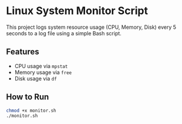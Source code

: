 # Linux System Monitor Script

This project logs system resource usage (CPU, Memory, Disk) every 5 seconds to a log file using a simple Bash script.

## Features
- CPU usage via `mpstat`
- Memory usage via `free`
- Disk usage via `df`

## How to Run
```bash
chmod +x monitor.sh
./monitor.sh

